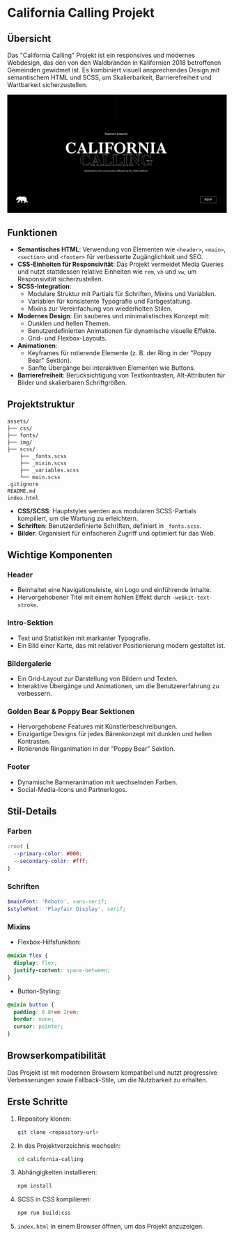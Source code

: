 # California Calling Projekt

## Übersicht
Das "California Calling" Projekt ist ein responsives und modernes Webdesign, das den von den Waldbränden in Kalifornien 2018 betroffenen Gemeinden gewidmet ist. Es kombiniert visuell ansprechendes Design mit semantischem HTML und SCSS, um Skalierbarkeit, Barrierefreiheit und Wartbarkeit sicherzustellen.

![screenshot](img.png)

## Funktionen
- **Semantisches HTML**: Verwendung von Elementen wie `<header>`, `<main>`, `<section>` und `<footer>` für verbesserte Zugänglichkeit und SEO.
- **CSS-Einheiten für Responsivität**: Das Projekt vermeidet Media Queries und nutzt stattdessen relative Einheiten wie `rem`, `vh` und `vw`, um Responsivität sicherzustellen.
- **SCSS-Integration**:
  - Modulare Struktur mit Partials für Schriften, Mixins und Variablen.
  - Variablen für konsistente Typografie und Farbgestaltung.
  - Mixins zur Vereinfachung von wiederholten Stilen.
- **Modernes Design**: Ein sauberes und minimalistisches Konzept mit:
  - Dunklen und hellen Themen.
  - Benutzerdefinierten Animationen für dynamische visuelle Effekte.
  - Grid- und Flexbox-Layouts.
- **Animationen**:
  - Keyframes für rotierende Elemente (z. B. der Ring in der "Poppy Bear" Sektion).
  - Sanfte Übergänge bei interaktiven Elementen wie Buttons.
- **Barrierefreiheit**: Berücksichtigung von Textkontrasten, Alt-Attributen für Bilder und skalierbaren Schriftgrößen.

## Projektstruktur
```plaintext
assets/
├── css/
├── fonts/
├── img/
├── scss/
    ├── _fonts.scss
    ├── _mixin.scss
    ├── _variables.scss
    └── main.scss
.gitignore
README.md
index.html
```
- **CSS/SCSS**: Hauptstyles werden aus modularen SCSS-Partials kompiliert, um die Wartung zu erleichtern.
- **Schriften**: Benutzerdefinierte Schriften, definiert in `_fonts.scss`.
- **Bilder**: Organisiert für einfacheren Zugriff und optimiert für das Web.

## Wichtige Komponenten
### Header
- Beinhaltet eine Navigationsleiste, ein Logo und einführende Inhalte.
- Hervorgehobener Titel mit einem hohlen Effekt durch `-webkit-text-stroke`.

### Intro-Sektion
- Text und Statistiken mit markanter Typografie.
- Ein Bild einer Karte, das mit relativer Positionierung modern gestaltet ist.

### Bildergalerie
- Ein Grid-Layout zur Darstellung von Bildern und Texten.
- Interaktive Übergänge und Animationen, um die Benutzererfahrung zu verbessern.

### Golden Bear & Poppy Bear Sektionen
- Hervorgehobene Features mit Künstlerbeschreibungen.
- Einzigartige Designs für jedes Bärenkonzept mit dunklen und hellen Kontrasten.
- Rotierende Ringanimation in der "Poppy Bear" Sektion.

### Footer
- Dynamische Banneranimation mit wechselnden Farben.
- Social-Media-Icons und Partnerlogos.

## Stil-Details
### Farben
```scss
:root {
  --primary-color: #000;
  --secondary-color: #fff;
}
```
### Schriften
```scss
$mainFont: 'Roboto', sans-serif;
$styleFont: 'Playfair Display', serif;
```
### Mixins
- Flexbox-Hilfsfunktion:
```scss
@mixin flex {
  display: flex;
  justify-content: space-between;
}
```
- Button-Styling:
```scss
@mixin button {
  padding: 0.8rem 2rem;
  border: none;
  cursor: pointer;
}
```

## Browserkompatibilität
Das Projekt ist mit modernen Browsern kompatibel und nutzt progressive Verbesserungen sowie Fallback-Stile, um die Nutzbarkeit zu erhalten.

## Erste Schritte
1. Repository klonen:
   ```bash
   git clone <repository-url>
   ```
2. In das Projektverzeichnis wechseln:
   ```bash
   cd california-calling
   ```
3. Abhängigkeiten installieren:
   ```bash
   npm install
   ```
4. SCSS in CSS kompilieren:
   ```bash
   npm run build:css
   ```
5. `index.html` in einem Browser öffnen, um das Projekt anzuzeigen.
